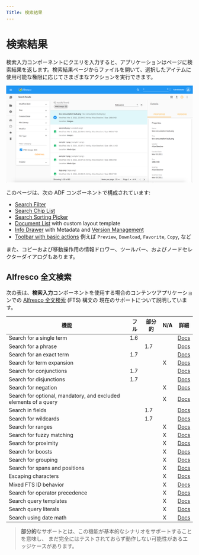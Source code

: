 ```yaml
---
Title: 検索結果
---
```


# 検索結果

検索入力コンポーネントにクエリを入力すると、アプリケーションはページに検索結果を返します。検索結果ページからファイルを開いて、選択したアイテムに使用可能な権限に応じてさまざまなアクションを実行できます。

![検索結果](../images/aca-search-results.png)

このページは、次の ADF コンポーネントで構成されています:

- [Search Filter](https://www.alfresco.com/abn/adf/docs/content-services/components/search-filter.component/)
- [Search Chip List](https://www.alfresco.com/abn/adf/docs/content-services/components/search-chip-list.component/)
- [Search Sorting Picker](https://www.alfresco.com/abn/adf/docs/content-services/components/search-sorting-picker.component/)
- [Document List](https://www.alfresco.com/abn/adf/docs/content-services/components/document-list.component/) with custom layout template
- [Info Drawer](/features/info-drawer) with Metadata and [Version Management](#version-manager)
- [Toolbar with basic actions](/features/document-list-layout#actions-and-the-actions-toolbar) 例えば `Preview`, `Download`, `Favorite`, `Copy`, など

また、コピーおよび移動操作用の情報ドロワー、ツールバー、およびノードセレクターダイアログもあります。

## Alfresco 全文検索

次の表は、**検索入力**コンポーネントを使用する場合のコンテンツアプリケーションでの
[Alfresco 全文検索](http://docs.alfresco.com/6.1/concepts/rm-searchsyntax-intro.html) (FTS) 構文の
現在のサポートについて説明しています。

| 機能                                                          | フル | 部分的 | N/A | 詳細                                                                            |
| ---------------------------------------------------------------- | ---- | ------- | --- | ---------------------------------------------------------------------------------- |
| Search for a single term                                         | 1.6  |         |     | [Docs](https://docs.alfresco.com/6.0/concepts/rm-searchsyntax-single.html)         |
| Search for a phrase                                              |      | 1.7     |     | [Docs](https://docs.alfresco.com/6.0/concepts/rm-searchsyntax-phrase.html)         |
| Search for an exact term                                         | 1.7  |         |     | [Docs](https://docs.alfresco.com/6.0/concepts/rm-searchsyntax-exact.html)          |
| Search for term expansion                                        |      |         | X   | [Docs](https://docs.alfresco.com/6.0/concepts/rm-searchsyntax-term.html)           |
| Search for conjunctions                                          | 1.7  |         |     | [Docs](https://docs.alfresco.com/6.0/concepts/rm-searchsyntax-conjunct.html)       |
| Search for disjunctions                                          | 1.7  |         |     | [Docs](https://docs.alfresco.com/6.0/concepts/rm-searchsyntax-disjunct.html)       |
| Search for negation                                              |      |         | X   | [Docs](https://docs.alfresco.com/6.0/concepts/rm-searchsyntax-negate.html)         |
| Search for optional, mandatory, and excluded elements of a query |      |         | X   | [Docs](https://docs.alfresco.com/6.0/concepts/rm-searchsyntax-optional.html)       |
| Search in fields                                                 |      | 1.7     |     | [Docs](https://docs.alfresco.com/6.0/concepts/rm-searchsyntax-fields.html)         |
| Search for wildcards                                             |      | 1.7     |     | [Docs](https://docs.alfresco.com/6.0/concepts/rm-searchsyntax-wildcards.html)      |
| Search for ranges                                                |      |         | X   | [Docs](https://docs.alfresco.com/6.0/concepts/rm-searchsyntax-ranges.html)         |
| Search for fuzzy matching                                        |      |         | X   | [Docs](https://docs.alfresco.com/6.0/concepts/rm-searchsyntax-fuzzy.html)          |
| Search for proximity                                             |      |         | X   | [Docs](https://docs.alfresco.com/6.0/concepts/rm-searchsyntax-proximity.html)      |
| Search for boosts                                                |      |         | X   | [Docs](https://docs.alfresco.com/6.0/concepts/rm-searchsyntax-boosts.html)         |
| Search for grouping                                              |      |         | X   | [Docs](https://docs.alfresco.com/6.0/concepts/rm-searchsyntax-grouping.html)       |
| Search for spans and positions                                   |      |         | X   | [Docs](https://docs.alfresco.com/6.0/concepts/rm-searchsyntax-spans.html)          |
| Escaping characters                                              |      |         | X   | [Docs](https://docs.alfresco.com/6.0/concepts/rm-searchsyntax-escaping.html)       |
| Mixed FTS ID behavior                                            |      |         | X   | [Docs](https://docs.alfresco.com/6.0/concepts/rm-searchsyntax-ftsid.html)          |
| Search for operator precedence                                   |      |         | X   | [Docs](https://docs.alfresco.com/6.0/concepts/rm-searchsyntax-precedence.html)     |
| Search query templates                                           |      |         | X   | [Docs](https://docs.alfresco.com/6.0/concepts/rm-searchsyntax-querytemplates.html) |
| Search query literals                                            |      |         | X   | [Docs](https://docs.alfresco.com/6.0/concepts/rm-searchsyntax-literals.html)       |
| Search using date math                                           |      |         | X   | [Docs](https://docs.alfresco.com/6.0/concepts/rm-searchsyntax-datemaths.html)      |

> **部分的**なサポートとは、この機能が基本的なシナリオをサポートすることを意味し、
> まだ完全にはテストされておらず動作しない可能性があるエッジケースがあります。
